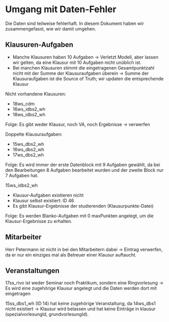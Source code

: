 # Umgang mit Daten-Fehler

Die Daten sind teilweise fehlerhaft. In diesem Dokument haben wir zusammengefasst, wie wir damit umgehen.

## Klausuren-Aufgaben
- Manche Klausuren haben 10 Aufgaben -> Verletzt Modell, aber lassen wir gelten, da eine Klausur mit 10 Aufgaben nicht unüblich ist.
- Bei manchen Klausuren stimmt die eingetragenen Gesamtpunktzahl nicht mit der Summe der Klausuraufgaben überein -> Summe der Klausuraufgaben ist die Source of Truth; wir updaten die entsprechende Klausur

Nicht vorhandene Klausuren:
- 18ws_cdm
- 16ws_idbs2_wh
- 18ws_idbs2_wh

Folge: Es gibt weder Klausur, noch VA, noch Ergebnisse -> verwerfen

Doppelte Klausuraufgaben:
- 15ws_dbs2_wh
- 16ws_dbs2_wh
- 17ws_dbs2_wh

Folge: Es wird immer der erste Datenblock mit 9 Aufgaben gewählt, da bei den Bearbeitungen 8 Aufgaben bearbeitet wurden und der zweite Block nur 7 Aufgaben hat.

15ws_idbs2_wh
- Klausur-Aufgaben existieren nicht
- Klausur selbst existiert: ID 46
- Es gibt Klausur-Ergebnisse der studierenden (Klausurpunkte-Datei)

Folge: Es werden Blanko-Aufgaben mit 0 maxPunkten angelegt, um die Klausur-Ergebnisse zu erhalten.

## Mitarbeiter
Herr Petermann ist nicht in bei den Mitarbeitern dabei -> Eintrag verwerfen, da er nur ein einziges mal als Betreuer einer Klausur auftaucht.

## Veranstaltungen
17ss_rivo ist weder Seminar noch Praktikum, sondern eine Ringvorlesung -> Es wird eine zugehörige Klausur angelegt und die Daten werden dort mit eingetragen 

15ss_dbs1_wh (ID 14) hat keine zugehörige Veranstaltung, da 14ws_dbs1 nicht existiert -> Klausur wird belassen und hat keine Einträge in klausur (spezialvorlesungId, grundvorlesungId).